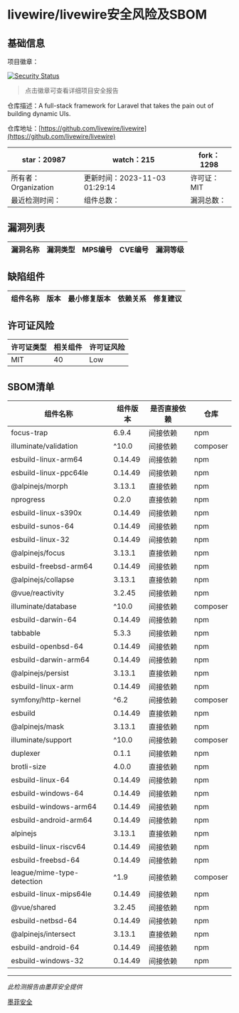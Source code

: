 # livewire/livewire安全风险及SBOM

## 基础信息

项目徽章：

[![Security Status](https://www.murphysec.com/platform3/v31/badge/1720152835820670976.svg)](https://www.murphysec.com/console/report/1692967165772980224/1720152835820670976)

> 点击徽章可查看详细项目安全报告

仓库描述：A full-stack framework for Laravel that takes the pain out of building dynamic UIs.

仓库地址：[https://github.com/livewire/livewire](https://github.com/livewire/livewire)

| star：20987 | watch：215 | fork：1298 |
| ----------- | -------------- | ------------ |
| 所有者：Organization | 更新时间：2023-11-03 01:29:14 | 许可证：MIT |
| 最近检测时间： | 组件总数： | 漏洞总数： |




## 漏洞列表

| 漏洞名称 | 漏洞类型 | MPS编号 | CVE编号 | 漏洞等级 |
| ------- | ------ | ------- | ------ | ----- |





## 缺陷组件

| 组件名称 | 版本 | 最小修复版本 | 依赖关系 | 修复建议 |
| -------- | ---- | ------------ | -------- | -------- |





## 许可证风险

| 许可证类型 | 相关组件 | 许可证风险 |
| ---------- | -------- | ---------- |
|MIT|40|Low|




## SBOM清单

| 组件名称 | 组件版本 | 是否直接依赖 | 仓库 |
| -------- | -------- | ------------ | ---- |
|focus-trap|6.9.4|间接依赖|npm|
|illuminate/validation|^10.0|间接依赖|composer|
|esbuild-linux-arm64|0.14.49|间接依赖|npm|
|esbuild-linux-ppc64le|0.14.49|间接依赖|npm|
|@alpinejs/morph|3.13.1|直接依赖|npm|
|nprogress|0.2.0|直接依赖|npm|
|esbuild-linux-s390x|0.14.49|间接依赖|npm|
|esbuild-sunos-64|0.14.49|间接依赖|npm|
|esbuild-linux-32|0.14.49|间接依赖|npm|
|@alpinejs/focus|3.13.1|直接依赖|npm|
|esbuild-freebsd-arm64|0.14.49|间接依赖|npm|
|@alpinejs/collapse|3.13.1|直接依赖|npm|
|@vue/reactivity|3.2.45|间接依赖|npm|
|illuminate/database|^10.0|间接依赖|composer|
|esbuild-darwin-64|0.14.49|间接依赖|npm|
|tabbable|5.3.3|间接依赖|npm|
|esbuild-openbsd-64|0.14.49|间接依赖|npm|
|esbuild-darwin-arm64|0.14.49|间接依赖|npm|
|@alpinejs/persist|3.13.1|直接依赖|npm|
|esbuild-linux-arm|0.14.49|间接依赖|npm|
|symfony/http-kernel|^6.2|间接依赖|composer|
|esbuild|0.14.49|直接依赖|npm|
|@alpinejs/mask|3.13.1|直接依赖|npm|
|illuminate/support|^10.0|间接依赖|composer|
|duplexer|0.1.1|间接依赖|npm|
|brotli-size|4.0.0|直接依赖|npm|
|esbuild-linux-64|0.14.49|间接依赖|npm|
|esbuild-windows-64|0.14.49|间接依赖|npm|
|esbuild-windows-arm64|0.14.49|间接依赖|npm|
|esbuild-android-arm64|0.14.49|间接依赖|npm|
|alpinejs|3.13.1|直接依赖|npm|
|esbuild-linux-riscv64|0.14.49|间接依赖|npm|
|esbuild-freebsd-64|0.14.49|间接依赖|npm|
|league/mime-type-detection|^1.9|间接依赖|composer|
|esbuild-linux-mips64le|0.14.49|间接依赖|npm|
|@vue/shared|3.2.45|间接依赖|npm|
|esbuild-netbsd-64|0.14.49|间接依赖|npm|
|@alpinejs/intersect|3.13.1|直接依赖|npm|
|esbuild-android-64|0.14.49|间接依赖|npm|
|esbuild-windows-32|0.14.49|间接依赖|npm|


------

*此检测报告由墨菲安全提供*

[墨菲安全](www.murphysec.com)